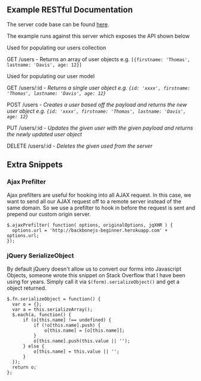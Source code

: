 

## Example RESTful Documentation

The server code base can be found [here](https://github.com/thomasdavis/video-backbone-beginner-server).

The example runs against this server which exposes the API shown below

Used for populating our users collection

GET /users - Returns an array of user objects e.g. `[{firstname: 'Thomas', lastname: 'Davis', age: 12}]`

Used for populating our user model

GET /users/:id - _Returns a single user object e.g. `{id: 'xxxx', firstname: 'Thomas', lastname: 'Davis', age: 12}`_

POST /users - _Creates a user based off the payload and returns the new user object e.g. `{id: 'xxxx', firstname: 'Thomas', lastname: 'Davis', age: 12}`_

PUT /users/:id - _Updates the given user with the given payload and returns the newly updated user object_

DELETE /users/:id - _Deletes the given used from the server_

## Extra Snippets

### Ajax Prefilter

Ajax prefilters are useful for hooking into all AJAX request. In this case, we want to send all our AJAX request off to a remote server instead of the same domain. So we use a prefilter to hook in before the request is sent and prepend our custom origin server.

```
$.ajaxPrefilter( function( options, originalOptions, jqXHR ) {
  options.url = 'http://backbonejs-beginner.herokuapp.com' + options.url;
});
```

### jQuery SerializeObject

By default jQuery doesn't allow us to convert our forms into Javascript Objects, someone wrote this snippet on Stack Overflow that I have been using for years.   Simply call it via `$(form).serializeObject()` and get a object returned.

```
$.fn.serializeObject = function() {
  var o = {};
  var a = this.serializeArray();
  $.each(a, function() {
      if (o[this.name] !== undefined) {
          if (!o[this.name].push) {
              o[this.name] = [o[this.name]];
          }
          o[this.name].push(this.value || '');
      } else {
          o[this.name] = this.value || '';
      }
  });
  return o;
};
```  